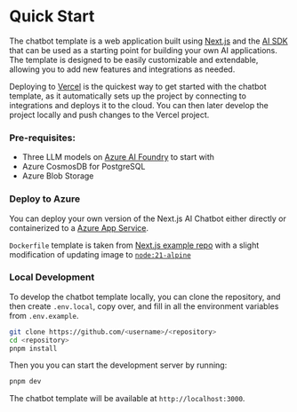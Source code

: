 # Quick Start

The chatbot template is a web application built using [Next.js](https://nextjs.org) and the [AI SDK](https://sdk.vercel.ai) that can be used as a starting point for building your own AI applications. The template is designed to be easily customizable and extendable, allowing you to add new features and integrations as needed.

Deploying to [Vercel](https://vercel.com) is the quickest way to get started with the chatbot template, as it automatically sets up the project by connecting to integrations and deploys it to the cloud. You can then later develop the project locally and push changes to the Vercel project.

### Pre-requisites:

- Three LLM models on [Azure AI Foundry](https://ai.azure.com) to start with
- Azure CosmosDB for PostgreSQL
- Azure Blob Storage

### Deploy to Azure

You can deploy your own version of the Next.js AI Chatbot either directly or containerized to a [Azure App Service](https://learn.microsoft.com/en-us/azure/app-service/overview).

`Dockerfile` template is taken from [Next.js example repo](https://github.com/vercel/next.js/tree/canary/examples/with-docker) with a slight modification of updating image to [`node:21-alpine`](https://hub.docker.com/layers/library/node/21-alpine/images/sha256-7364f864dab534a6e982e683813e2a6b1b3cbe86217225dce31aedb75a4c96a3?context=explore)

### Local Development

To develop the chatbot template locally, you can clone the repository, and then create `.env.local`, copy over, and fill in all the environment variables from `.env.example`.

```bash
git clone https://github.com/<username>/<repository>
cd <repository>
pnpm install
```

Then you you can start the development server by running:

```bash
pnpm dev
```

The chatbot template will be available at `http://localhost:3000`.
